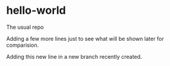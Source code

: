 # hello-world
The usual repo

Adding a few more lines just to see what will be shown later for comparision.


Adding this new line in a new branch recently created. 
